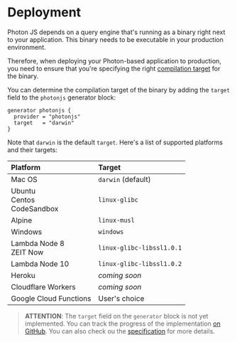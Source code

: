 # Deployment

Photon JS depends on a query engine that's running as a binary right next to your application. This binary needs to be executable in your production environment. 

Therefore, when deploying your Photon-based application to production, you need to ensure that you're specifying the right [compilation target](../core/generators/photonjs.md#compilation-target-query-engine) for the binary.

You can determine the compilation target of the binary by adding the `target` field to the `photonjs` generator block:

```prisma
generator photonjs {
  provider = "photonjs"
  target   = "darwin"
}
```

Note that `darwin` is the default `target`. Here's a list of supported platforms and their targets:

|  **Platform** | **Target** | 
| :---  | :--- |
| Mac OS | `darwin` (default) |
| Ubuntu <br /> Centos <br /> CodeSandbox	  | `linux-glibc` |
| Alpine | `linux-musl` |
| Windows  | `windows` |
| Lambda Node 8 <br /> ZEIT Now | `linux-glibc-libssl1.0.1` |
| Lambda Node 10  | `linux-glibc-libssl1.0.2` |
| Heroku | _coming soon_ |
| Cloudflare Workers | _coming soon_ |
| Google Cloud Functions | User's choice |

> **ATTENTION**: The `target` field on the `generator` block is not yet implemented. You can track the progress of the implementation [on GitHub](https://github.com/prisma/prisma2/issues/97). You can also check ou the [specification](https://github.com/prisma/specs/tree/master/binary-workflows) for more details.
